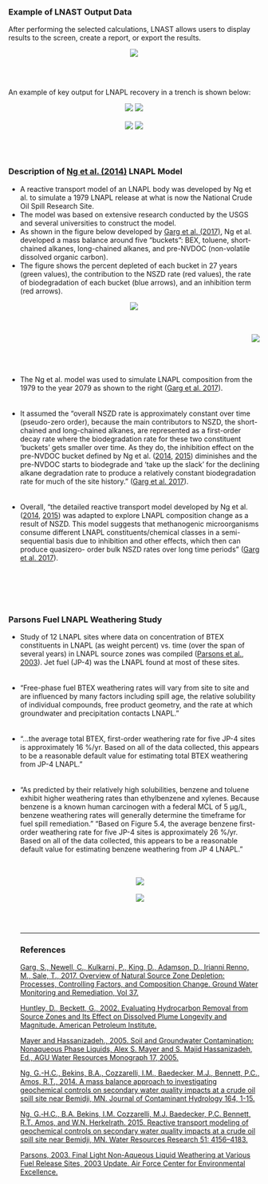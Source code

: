 <h3><b> Example of LNAST Output Data </b></h3>

After performing the selected calculations, LNAST allows users to display results to the screen, create a report, or export the results.

<p align="center">
<img src="./05_LNAPL-Risk/Tier_3/images/Picture10.png">
</p><br><br>

An example of key output for LNAPL recovery in a trench is shown below:

<p align="center">
<img src="./05_LNAPL-Risk/Tier_3/images/Picture11.png">
<img src="./05_LNAPL-Risk/Tier_3/images/Picture12.png">
<br><br>
<img src="./05_LNAPL-Risk/Tier_3/images/Picture13.png">
<img src="./05_LNAPL-Risk/Tier_3/images/Picture14.png">
</p><br><br>

<h3></b> Description of <a href="https://www.sciencedirect.com/science/article/pii/S0169772214000618?via%3Dihub" target="_blank">Ng et al. (2014)</a> LNAPL Model </b></h3>

<ul>
<li> A reactive transport model of an LNAPL body was developed by Ng et al. to simulate a 1979 LNAPL release at what is now the National Crude Oil Spill Research Site. </li>
<li> The model was based on extensive research conducted by the USGS and several universities to construct the model. </li>
<li> As shown in the figure below developed by <a href="https://ngwa.onlinelibrary.wiley.com/doi/full/10.1111/gwmr.12219" target="_blank">Garg et al. (2017)</a>, Ng et al. developed a mass balance around five “buckets”:  BEX, toluene, short-chained alkanes, long-chained alkanes, and pre-NVDOC (non-volatile dissolved organic carbon). </li>
<li>	The figure shows the percent depleted of each bucket in 27 years (green values), the contribution to the NSZD rate (red values), the rate of biodegradation of each bucket (blue arrows), and an inhibition term (red arrows). </li>
</ul>

<p align="center">
<img src="./05_LNAPL-Risk/Tier_3/images/Picture15.png">
</p><br><br>

<img style="float: right;" src="./05_LNAPL-Risk/Tier_3/images/Picture16.png">
<br><br><br><br>
<ul>
<li> The Ng et al. model was used to simulate LNAPL composition from the 1979 to the year 2079 as shown to the right (<a href="https://ngwa.onlinelibrary.wiley.com/doi/full/10.1111/gwmr.12219" target="_blank">Garg et al. 2017</a>). </li>
<br><br>
<li> It assumed the “overall NSZD rate is approximately constant over time (pseudo-zero order), because the main contributors to NSZD, the short-chained and long-chained alkanes, are represented as a first-order decay rate where the biodegradation rate for these two constituent ‘buckets’ gets smaller over time. As they do, the inhibition effect on the pre-NVDOC bucket defined by Ng et al. (<a href="https://www.sciencedirect.com/science/article/pii/S0169772214000618?via%3Dihub" target="_blank">2014</a>, <a href="https://doi.org/10.1002/2015WR016964" target="_blank">2015</a>) diminishes and the pre-NVDOC starts to biodegrade and ‘take up the slack’ for the declining alkane degradation rate to produce a relatively constant biodegradation rate for much of the site history.” (<a href="https://ngwa.onlinelibrary.wiley.com/doi/full/10.1111/gwmr.12219" target="_blank">Garg et al. 2017</a>). </li>
<br><br>
<li> Overall, “the detailed reactive transport model developed by Ng et al. (<a href="https://www.sciencedirect.com/science/article/pii/S0169772214000618?via%3Dihub" target="_blank">2014</a>, <a href="https://doi.org/10.1002/2015WR016964" target="_blank">2015</a>) was adapted to explore LNAPL composition change as a result of NSZD. This model suggests that methanogenic microorganisms consume different LNAPL constituents/chemical classes in a semi-sequential basis due to inhibition and other effects, which then can produce quasizero- order bulk NSZD rates over long time periods” (<a href="https://ngwa.onlinelibrary.wiley.com/doi/full/10.1111/gwmr.12219" target="_blank">Garg et al. 2017</a>). </li>
</ul>

<br><br><br><br>

<h3><b> Parsons Fuel LNAPL Weathering Study </b></h3>

<ul>
<li> Study of 12 LNAPL sites where data on concentration of BTEX constituents in LNAPL (as weight percent) vs. time (over the span of several years) in LNAPL source zones was compiled (<a href="https://apps.dtic.mil/dtic/tr/fulltext/u2/a369582.pdf" target="_blank">Parsons et al., 2003</a>). Jet fuel (JP-4) was the LNAPL found at most of these sites. </li><br><br>
<li> “Free-phase fuel BTEX weathering rates will vary from site to site and are influenced by many factors including spill age, the relative solubility of individual compounds, free product geometry, and the rate at which groundwater and precipitation contacts LNAPL.” </li><br><br>
<li> “…the average total BTEX, first-order weathering rate for five JP-4 sites is approximately 16 %/yr. Based on all of the data collected, this appears to be a reasonable default value for estimating total BTEX weathering from JP-4 LNAPL.” </li><br><br>
<li> “As predicted by their relatively high solubilities, benzene and toluene exhibit higher weathering rates than ethylbenzene and xylenes. Because benzene is a known human carcinogen with a federal MCL of 5 μg/L, benzene weathering rates will generally determine the timeframe for fuel spill remediation.” “Based on Figure 5.4, the average benzene first-order weathering rate for five JP-4 sites is approximately 26 %/yr. Based on all of the data collected, this appears to be a reasonable default value for estimating benzene weathering from JP 4 LNAPL.” </li> 
<br><br>

<p align="center">
<img src="./05_LNAPL-Risk/Tier_3/images/Picture17.png">
<br><br>
<img src="./05_LNAPL-Risk/Tier_3/images/Picture18.png">
</p><br><br>

<hr class="featurette-divider">

<h3><b> References </b></h3>

<a href="https://ngwa.onlinelibrary.wiley.com/doi/full/10.1111/gwmr.12219" target="_blank">Garg, S., Newell, C., Kulkarni, P., King, D., Adamson, D., Irianni Renno, M., Sale, T., 2017. Overview of Natural Source Zone Depletion: Processes, Controlling Factors, and Composition Change. Ground Water Monitoring and Remediation, Vol 37.</a> 
<br>

<a href="https://www.api.org/oil-and-natural-gas/environment/clean-water/ground-water/lnapl/evaluating-hydrocarbon-removal" target="_blank">Huntley, D., Beckett, G., 2002. Evaluating Hydrocarbon Removal from Source Zones and Its Effect on Dissolved Plume Longevity and Magnitude. American Petroleum Institute.</a> 
<br>

<a href="https://agupubs.onlinelibrary.wiley.com/doi/book/10.1029/WM017" target="_blank">Mayer and Hassanizadeh., 2005. Soil and Groundwater Contamination: Nonaqueous Phase Liquids, Alex S. Mayer and S. Majid Hassanizadeh, Ed., AGU Water Resources Monograph 17, 2005.</a> 
<br>

<a href="https://www.sciencedirect.com/science/article/pii/S0169772214000618?via%3Dihub" target="_blank">Ng, G.-H.C., Bekins, B.A., Cozzarelli, I.M., Baedecker, M.J., Bennett, P.C., Amos, R.T., 2014. A mass balance approach to investigating geochemical controls on secondary water quality impacts at a crude oil spill site near Bemidji, MN. Journal of Contaminant Hydrology 164, 1-15.</a> 
<br>

<a href="https://doi.org/10.1002/2015WR016964" target="_blank">Ng, G.‐H.C., B.A. Bekins, I.M. Cozzarelli, M.J. Baedecker, P.C. Bennett, R.T. Amos, and W.N. Herkelrath. 2015. Reactive transport modeling of geochemical controls on secondary water quality impacts at a crude oil spill site near Bemidji, MN. Water Resources Research 51: 4156–4183.</a> 
<br>

<a href="https://apps.dtic.mil/dtic/tr/fulltext/u2/a369582.pdf" target="_blank">Parsons, 2003. Final Light Non-Aqueous Liquid Weathering at Various Fuel Release Sites, 2003 Update. Air Force Center for Environmental Excellence.</a> 

